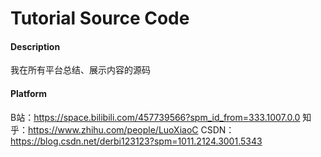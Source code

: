 # Tutorial Source Code

#### Description
我在所有平台总结、展示内容的源码

#### Platform
B站：https://space.bilibili.com/457739566?spm_id_from=333.1007.0.0
知乎：https://www.zhihu.com/people/LuoXiaoC
CSDN：https://blog.csdn.net/derbi123123?spm=1011.2124.3001.5343


